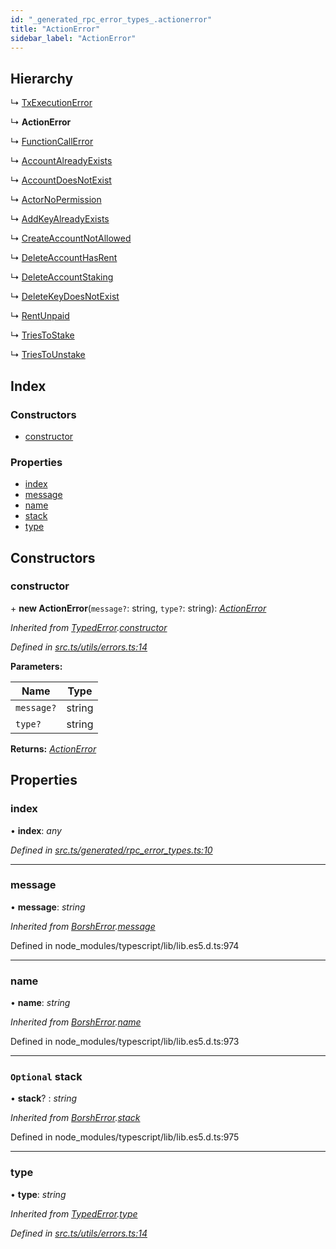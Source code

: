 ```yaml
---
id: "_generated_rpc_error_types_.actionerror"
title: "ActionError"
sidebar_label: "ActionError"
---
```


## Hierarchy

  ↳ [TxExecutionError](_generated_rpc_error_types_.txexecutionerror.md)

  ↳ **ActionError**

  ↳ [FunctionCallError](_generated_rpc_error_types_.functioncallerror.md)

  ↳ [AccountAlreadyExists](_generated_rpc_error_types_.accountalreadyexists.md)

  ↳ [AccountDoesNotExist](_generated_rpc_error_types_.accountdoesnotexist.md)

  ↳ [ActorNoPermission](_generated_rpc_error_types_.actornopermission.md)

  ↳ [AddKeyAlreadyExists](_generated_rpc_error_types_.addkeyalreadyexists.md)

  ↳ [CreateAccountNotAllowed](_generated_rpc_error_types_.createaccountnotallowed.md)

  ↳ [DeleteAccountHasRent](_generated_rpc_error_types_.deleteaccounthasrent.md)

  ↳ [DeleteAccountStaking](_generated_rpc_error_types_.deleteaccountstaking.md)

  ↳ [DeleteKeyDoesNotExist](_generated_rpc_error_types_.deletekeydoesnotexist.md)

  ↳ [RentUnpaid](_generated_rpc_error_types_.rentunpaid.md)

  ↳ [TriesToStake](_generated_rpc_error_types_.triestostake.md)

  ↳ [TriesToUnstake](_generated_rpc_error_types_.triestounstake.md)

## Index

### Constructors

* [constructor](_generated_rpc_error_types_.actionerror.md#constructor)

### Properties

* [index](_generated_rpc_error_types_.actionerror.md#index)
* [message](_generated_rpc_error_types_.actionerror.md#message)
* [name](_generated_rpc_error_types_.actionerror.md#name)
* [stack](_generated_rpc_error_types_.actionerror.md#optional-stack)
* [type](_generated_rpc_error_types_.actionerror.md#type)

## Constructors

###  constructor

\+ **new ActionError**(`message?`: string, `type?`: string): *[ActionError](_generated_rpc_error_types_.actionerror.md)*

*Inherited from [TypedError](_utils_errors_.typederror.md).[constructor](_utils_errors_.typederror.md#constructor)*

*Defined in [src.ts/utils/errors.ts:14](https://github.com/nearprotocol/nearlib/blob/213b318/src.ts/utils/errors.ts#L14)*

**Parameters:**

Name | Type |
------ | ------ |
`message?` | string |
`type?` | string |

**Returns:** *[ActionError](_generated_rpc_error_types_.actionerror.md)*

## Properties

###  index

• **index**: *any*

*Defined in [src.ts/generated/rpc_error_types.ts:10](https://github.com/nearprotocol/nearlib/blob/213b318/src.ts/generated/rpc_error_types.ts#L10)*

___

###  message

• **message**: *string*

*Inherited from [BorshError](_utils_serialize_.borsherror.md).[message](_utils_serialize_.borsherror.md#message)*

Defined in node_modules/typescript/lib/lib.es5.d.ts:974

___

###  name

• **name**: *string*

*Inherited from [BorshError](_utils_serialize_.borsherror.md).[name](_utils_serialize_.borsherror.md#name)*

Defined in node_modules/typescript/lib/lib.es5.d.ts:973

___

### `Optional` stack

• **stack**? : *string*

*Inherited from [BorshError](_utils_serialize_.borsherror.md).[stack](_utils_serialize_.borsherror.md#optional-stack)*

Defined in node_modules/typescript/lib/lib.es5.d.ts:975

___

###  type

• **type**: *string*

*Inherited from [TypedError](_utils_errors_.typederror.md).[type](_utils_errors_.typederror.md#type)*

*Defined in [src.ts/utils/errors.ts:14](https://github.com/nearprotocol/nearlib/blob/213b318/src.ts/utils/errors.ts#L14)*
